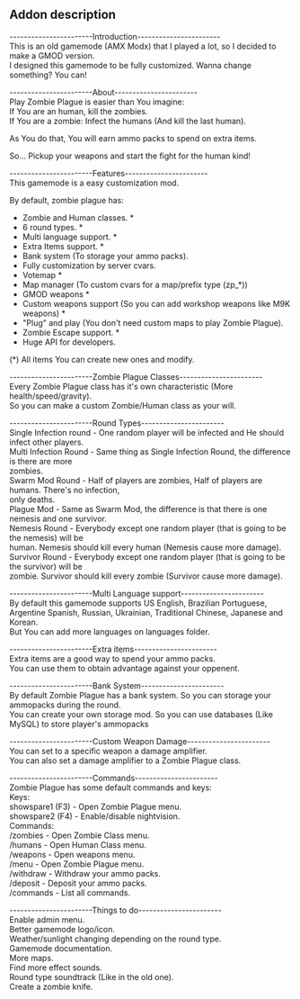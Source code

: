 ## Addon description<br> 
-----------------------Introduction-----------------------<br> 
This is an old gamemode (AMX Modx) that I played a lot, so I decided to make a GMOD version.<br> 
I designed this gamemode to be fully customized. Wanna change something? You can!

-----------------------About-----------------------<br>
Play Zombie Plague is easier than You imagine:<br>
If You are an human, kill the zombies.<br> 
If You are a zombie: Infect the humans (And kill the last human).<br> 

As You do that, You will earn ammo packs to spend on extra items.<br> 

So... Pickup your weapons and start the fight for the human kind!<br> 

-----------------------Features-----------------------<br> 
This gamemode is a easy customization mod.<br> 

By default, zombie plague has:
- Zombie and Human classes. *
- 6 round types. *
- Multi language support. *
- Extra Items support. *
- Bank system (To storage your ammo packs).
- Fully customization by server cvars.
- Votemap *
- Map manager (To custom cvars for a map/prefix type (zp_*))
- GMOD weapons *
- Custom weapons support (So you can add workshop weapons like M9K weapons) *
- "Plug" and play (You don't need custom maps to play Zombie Plague).
- Zombie Escape support. *
- Huge API for developers.

(*) All items You can create new ones and modify.<br> 

-----------------------Zombie Plague Classes-----------------------<br> 
Every Zombie Plague class has it's own characteristic (More health/speed/gravity).<br> 
So you can make a custom Zombie/Human class as your will.<br> 

-----------------------Round Types-----------------------<br> 
Single Infection round - One random player will be infected and He should infect other players.<br> 
Multi Infection Round - Same thing as Single Infection Round, the difference is there are more<br>  zombies.<br> 
Swarm Mod Round - Half of players are zombies, Half of players are humans. There's no infection,<br>  only deaths.<br> 
Plague Mod - Same as Swarm Mod, the difference is that there is one nemesis and one survivor.<br>
Nemesis Round - Everybody except one random player (that is going to be the nemesis) will be<br>  human. Nemesis should kill every human  (Nemesis cause more damage).<br> 
Survivor Round - Everybody except one random player (that is going to be the survivor) will be<br>  zombie. Survivor should kill every zombie (Survivor cause more damage).<br> 

-----------------------Multi Language support-----------------------<br> 
By default this gamemode supports US English, Brazilian Portuguese, Argentine Spanish, Russian, Ukrainian, Traditional Chinese, Japanese and Korean.<br> 
But You can add more languages on languages folder.<br> 

-----------------------Extra items-----------------------<br> 
Extra items are a good way to spend your ammo packs.<br> 
You can use them to obtain advantage against your oppenent.<br> 

-----------------------Bank System-----------------------<br> 
By default Zombie Plague has a bank system. So you can storage your ammopacks during the round.<br>
You can create your own storage mod. So you can use databases (Like MySQL) to store player's ammopacks

-----------------------Custom Weapon Damage-----------------------<br> 
You can set to a specific weapon a damage amplifier.<br> 
You can also set a damage amplifier to a Zombie Plague class.<br> 

-----------------------Commands-----------------------<br> 
Zombie Plague has some default commands and keys:<br> 
Keys:<br> 
showspare1 (F3) - Open Zombie Plague menu.<br> 
showspare2 (F4) - Enable/disable nightvision.<br> 
Commands:<br>
/zombies - Open Zombie Class menu.<br> 
/humans - Open Human Class menu.<br> 
/weapons - Open weapons menu.<br> 
/menu - Open Zombie Plague menu.<br> 
/withdraw <amount> - Withdraw your ammo packs.<br> 
/deposit <amount> - Deposit your ammo packs.<br> 
/commands - List all commands.<br>

-----------------------Things to do-----------------------<br> 
Enable admin menu.<br> 
Better gamemode logo/icon.<br> 
Weather/sunlight changing depending on the round type.<br> 
Gamemode documentation.<br> 
More maps.<br> 
Find more effect sounds.<br> 
Round type soundtrack (Like in the old one).<br> 
Create a zombie knife.<br> 
